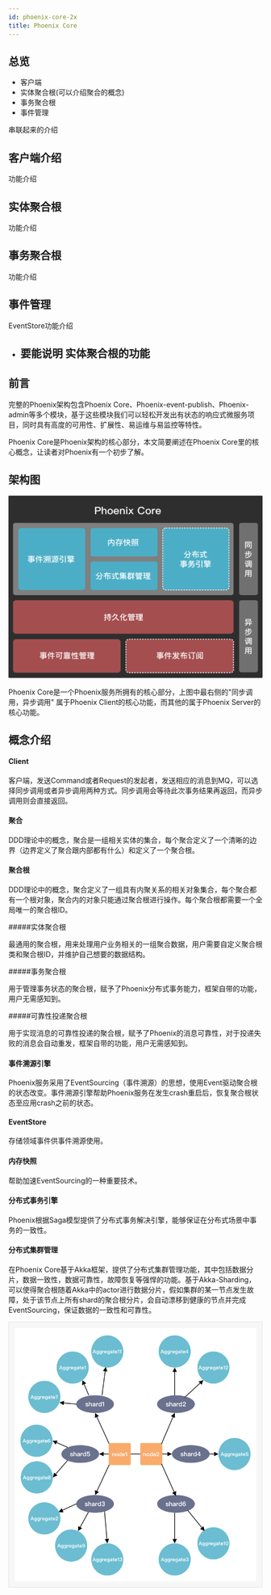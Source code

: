 ```yaml
---
id: phoenix-core-2x
title: Phoenix Core
---
```




## 总览
- 客户端
- 实体聚合根(可以介绍聚合的概念)
- 事务聚合根
- 事件管理

串联起来的介绍

## 客户端介绍
功能介绍

## 实体聚合根

功能介绍


## 事务聚合根

功能介绍


## 事件管理

EventStore功能介绍




- 要能说明 实体聚合根的功能
   - 

## 前言

完整的Phoenix架构包含Phoenix Core、Phoenix-event-publish、Phoenix-admin等多个模块，基于这些模块我们可以轻松开发出有状态的响应式微服务项目，同时具有高度的可用性、扩展性、易运维与易监控等特性。

Phoenix Core是Phoenix架构的核心部分，本文简要阐述在Phoenix Core里的核心概念，让读者对Phoenix有一个初步了解。



## 架构图

![image-20200414171508602](../../assets/phoenix2.x/phoenix-admin/image-20200414171508602.png)



Phoenix Core是一个Phoenix服务所拥有的核心部分，上图中最右侧的"同步调用，异步调用" 属于Phoenix Client的核心功能，而其他的属于Phoenix Server的核心功能。



## 概念介绍

#### Client

客户端，发送Command或者Request的发起者，发送相应的消息到MQ，可以选择同步调用或者异步调用两种方式。同步调用会等待此次事务结果再返回，而异步调用则会直接返回。

#### 聚合

DDD理论中的概念，聚合是一组相关实体的集合，每个聚合定义了一个清晰的边界（边界定义了聚合跟内部都有什么）和定义了一个聚合根。

#### 聚合根

DDD理论中的概念，聚合定义了一组具有内聚关系的相关对象集合，每个聚合都有一个根对象，聚合内的对象只能通过聚合根进行操作。每个聚合根都需要一个全局唯一的聚合根ID。

#####实体聚合根

最通用的聚合根，用来处理用户业务相关的一组聚合数据，用户需要自定义聚合根类和聚合根ID，并维护自己想要的数据结构。

#####事务聚合根

用于管理事务状态的聚合根，赋予了Phoenix分布式事务能力，框架自带的功能，用户无需感知到。

#####可靠性投递聚合根

用于实现消息的可靠性投递的聚合根，赋予了Phoenix的消息可靠性，对于投递失败的消息会自动重发，框架自带的功能，用户无需感知到。

#### 事件溯源引擎

Phoenix服务采用了EventSourcing（事件溯源）的思想，使用Event驱动聚合根的状态改变。事件溯源引擎帮助Phoenix服务在发生crash重启后，恢复聚合根状态至应用crash之前的状态。

#### EventStore

存储领域事件供事件溯源使用。

#### 内存快照

帮助加速EventSourcing的一种重要技术。

#### 分布式事务引擎

Phoenix根据Saga模型提供了分布式事务解决引擎，能够保证在分布式场景中事务的一致性。

#### 分布式集群管理

在Phoenix Core基于Akka框架，提供了分布式集群管理功能，其中包括数据分片，数据一致性，数据可靠性，故障恢复等强悍的功能。基于Akka-Sharding，可以使得聚合根随着Akka中的actor进行数据分片，假如集群的某一节点发生故障，处于该节点上所有shard的聚合根分片，会自动漂移到健康的节点并完成EventSourcing，保证数据的一致性和可靠性。

![show](../../assets/phoenix2.x/phoenix/white/scale-up-001.png)